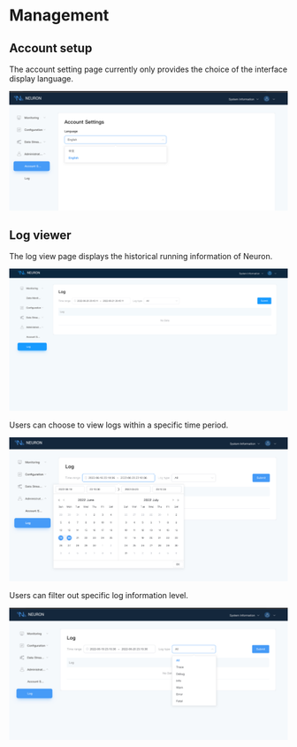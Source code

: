 # Management

## Account setup

The account setting page currently only provides the choice of the interface display language.

![account-settings](./assets/account-settings.png)

## Log viewer

The log view page displays the historical running information of Neuron.

![log](./assets/log.png)

Users can choose to view logs within a specific time period.

![log-time](./assets/log-time.png)

Users can filter out specific log information level.

![log-type](./assets/log-type.png)
